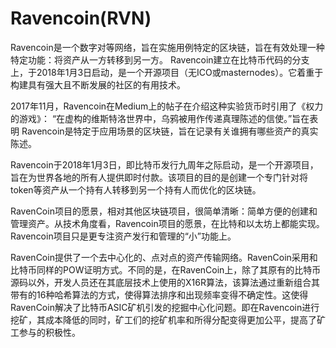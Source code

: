 # Ravencoin(RVN)

Ravencoin是一个数字对等网络，旨在实施用例特定的区块链，旨在有效处理一种特定功能：将资产从一方转移到另一方。 Ravencoin建立在比特币代码的分支上，于2018年1月3日启动，是一个开源项目（无ICO或masternodes）。它着重于构建具有强大且不断发展的社区的有用技术。

2017年11月，Ravencoin在Medium上的帖子在介绍这种实验货币时引用了《权力的游戏》：
“在虚构的维斯特洛世界中，乌鸦被用作传递真理陈述的信使。”旨在表明 Ravencoin是特定于应用场景的区块链，旨在记录有关谁拥有哪些资产的真实陈述。

Ravencoin于2018年1月3日，即比特币发行九周年之际启动，是一个开源项目，旨在为世界各地的所有人提供即时付款。该项目的目的是创建一个专门针对将token等资产从一个持有人转移到另一个持有人而优化的区块链。

RavenCoin项目的愿景，相对其他区块链项目，很简单清晰：简单方便的创建和管理资产。从技术角度看，Ravencoin项目的愿景，在比特和以太坊上都能实现。Ravencoin项目只是更专注资产发行和管理的“小”功能上。

RavenCoin提供了一个去中心化的、点对点的资产传输网络。RavenCoin采用和比特币同样的POW证明方式。不同的是，在RavenCoin上，除了其原有的比特币源码以外，开发人员还在其底层技术上使用的X16R算法，该算法通过重新组合其带有的16种哈希算法的方式，使得算法排序和出现频率变得不确定性。这使得RavenCoin解决了比特币ASIC矿机引发的挖掘中心化问题。即在Ravencoin进行挖矿，其成本降低的同时，矿工们的挖矿机率和所得分配变得更加公平，提高了矿工参与的积极性。
